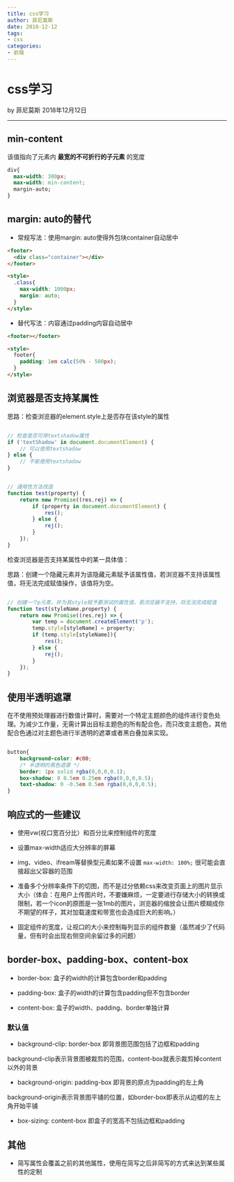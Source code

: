 ```yaml
---
title: css学习
author: 菲尼莫斯
date: 2018-12-12
tags:
- css
categories:
- 前端
---
```


# css学习

by 菲尼莫斯 2018年12月12日

---

## min-content

该值指向了元素内 **最宽的不可折行的子元素** 的宽度

```css
div{
  max-width: 300px;
  max-width: min-content;
  margin-auto;
}

```

## margin: auto的替代

* 常规写法：使用margin: auto使得外包块container自动居中

```html
<footer>
  <div class="container"></div>
</footer>

<style>
  .class{
    max-width: 1000px;
    margin: auto;
  }
</style>
```
* 替代写法：内容通过padding内容自动居中

```html
<footer></footer>

<style>
  footer{
    padding: 1em calc(50% - 500px);
  }
</style>
```

## 浏览器是否支持某属性

思路：检查浏览器的element.style上是否存在该style的属性

```JavaScript

// 检查是否可用textshadow属性
if ('textShadow' in document.documentElement) {
    // 可以使用textshadow
} else {
    // 不能使用textshadow
}

```

```JavaScript

// 通用性方法改造
function test(property) {
    return new Promise((res,rej) => {
        if (property in document.documentElement) {
            res();
        } else {
            rej();
        }
    });
}

```

检查浏览器是否支持某属性中的某一具体值：

思路：创建一个隐藏元素并为该隐藏元素赋予该属性值，若浏览器不支持该属性值，将无法完成赋值操作，该值将为空。

```JavaScript

// 创建一个p元素，并为其style赋予要测试的属性值，若浏览器不支持，将无法完成赋值
function test(styleName,property) {
    return new Promise((res,rej) => {
        var temp = document.createElement('p');
        temp.style[styleName] = property;
        if (temp.style[styleName]){
            res();
        } else {
            rej();
        }
    });
}

```

## 使用半透明遮罩

在不使用预处理器进行数值计算时，需要对一个特定主题颜色的组件进行变色处理。为减少工作量，无需计算出目标主题色的所有配合色，而只改变主题色，其他配合色通过对主题色进行半透明的遮罩或者黑白叠加来实现。

```css

button{
    background-color: #c00;
    /* 半透明的黑色遮罩 */
    border: 1px solid rgba(0,0,0,0.1);
    box-shadow: 0 0.5em 0.25em rgba(0,0,0,0.5);
    text-shadow: 0 -0.5em 0.5em rgba(0,0,0,0.5);
}

```

## 响应式的一些建议

* 使用vw(视口宽百分比）和百分比来控制组件的宽度

* 设置max-width适应大分辨率的屏幕

* img、video、ifream等替换型元素如果不设置 `max-width: 100%;` 很可能会直接超出父容器的范围

* 准备多个分辨率条件下的切图，而不是过分依赖css来改变页面上的图片显示大小（体会：在用户上传图片时，不要嫌麻烦，一定要进行存储大小的转换或限制，若一个icon的原图是一张1mb的图片，浏览器的缩放会让图片模糊成你不期望的样子，其对加载速度和带宽也会造成巨大的影响。）

* 固定组件的宽度，让视口的大小来控制每列显示的组件数量（虽然减少了代码量，但有时会出现右侧空间余留过多的问题）

## border-box、padding-box、content-box

* border-box: 盒子的width的计算包含border和padding

* padding-box: 盒子的width的计算包含padding但不包含border

* content-box: 盒子的width、padding、border单独计算

### 默认值

* background-clip: border-box 即背景图范围包括了边框和padding

background-clip表示背景图被裁剪的范围，content-box就表示裁剪掉content以外的背景

* background-origin: padding-box 即背景的原点为padding的左上角

background-origin表示背景图平铺的位置，如border-box即表示从边框的左上角开始平铺

* box-sizing: content-box 即盒子的宽高不包括边框和padding


## 其他

* 简写属性会覆盖之前的其他属性，使用在简写之后非简写的方式来达到某些属性的定制



